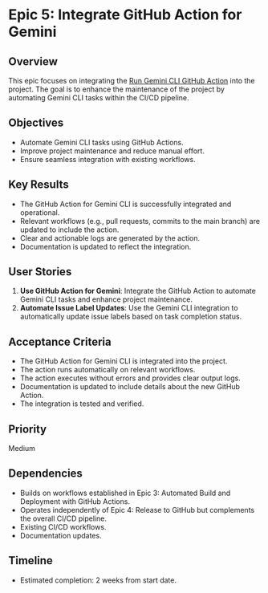 # Epic 5: Integrate GitHub Action for Gemini

## Overview

This epic focuses on integrating the
[Run Gemini CLI GitHub Action](https://github.com/marketplace/actions/run-gemini-cli) into the project. The goal is to
enhance the maintenance of the project by automating Gemini CLI tasks within the CI/CD pipeline.

## Objectives

- Automate Gemini CLI tasks using GitHub Actions.
- Improve project maintenance and reduce manual effort.
- Ensure seamless integration with existing workflows.

## Key Results

- The GitHub Action for Gemini CLI is successfully integrated and operational.
- Relevant workflows (e.g., pull requests, commits to the main branch) are updated to include the action.
- Clear and actionable logs are generated by the action.
- Documentation is updated to reflect the integration.

## User Stories

1. **Use GitHub Action for Gemini**: Integrate the GitHub Action to automate Gemini CLI tasks and enhance project
   maintenance.
2. **Automate Issue Label Updates**: Use the Gemini CLI integration to automatically update issue labels based on task
   completion status.

## Acceptance Criteria

- The GitHub Action for Gemini CLI is integrated into the project.
- The action runs automatically on relevant workflows.
- The action executes without errors and provides clear output logs.
- Documentation is updated to include details about the new GitHub Action.
- The integration is tested and verified.

## Priority

Medium

## Dependencies

- Builds on workflows established in Epic 3: Automated Build and Deployment with GitHub Actions.
- Operates independently of Epic 4: Release to GitHub but complements the overall CI/CD pipeline.
- Existing CI/CD workflows.
- Documentation updates.

## Timeline

- Estimated completion: 2 weeks from start date.
